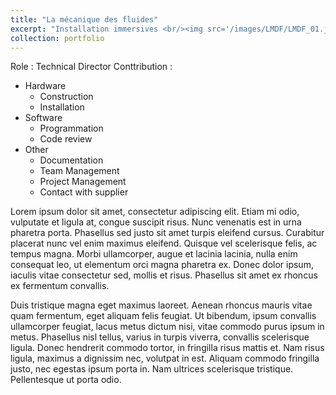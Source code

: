 ```yaml
---
title: "La mécanique des fluides"
excerpt: "Installation immersives <br/><img src='/images/LMDF/LMDF_01.jpg'>"
collection: portfolio
---
```


Role : Technical Director
Conttribution :
* Hardware 
  * Construction
  * Installation
* Software
  * Programmation
  * Code review
* Other
  * Documentation
  * Team Management
  * Project Management
  * Contact with supplier



Lorem ipsum dolor sit amet, consectetur adipiscing elit. Etiam mi odio, vulputate et ligula at, congue suscipit risus. Nunc venenatis est in urna pharetra porta. Phasellus sed justo sit amet turpis eleifend cursus. Curabitur placerat nunc vel enim maximus eleifend. Quisque vel scelerisque felis, ac tempus magna. Morbi ullamcorper, augue et lacinia lacinia, nulla enim consequat leo, ut elementum orci magna pharetra ex. Donec dolor ipsum, iaculis vitae consectetur sed, mollis et risus. Phasellus sit amet ex rhoncus ex fermentum convallis.

Duis tristique magna eget maximus laoreet. Aenean rhoncus mauris vitae quam fermentum, eget aliquam felis feugiat. Ut bibendum, ipsum convallis ullamcorper feugiat, lacus metus dictum nisi, vitae commodo purus ipsum in metus. Phasellus nisl tellus, varius in turpis viverra, convallis scelerisque ligula. Donec hendrerit commodo tortor, in fringilla risus mattis et. Nam risus ligula, maximus a dignissim nec, volutpat in est. Aliquam commodo fringilla justo, nec egestas ipsum porta in. Nam ultrices scelerisque tristique. Pellentesque ut porta odio. 